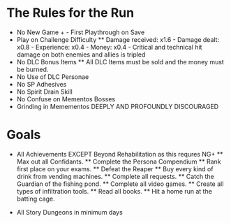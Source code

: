 # The Rules for the Run
* No New Game + - First Playthrough on Save
* Play on Challenge Difficulty
** Damage received: x1.6 - Damage dealt: x0.8 - Experience: x0.4 - Money: x0.4 - Critical and technical hit damage on both enemies and allies is tripled
* No DLC Bonus Items
** All DLC Items must be sold and the money must be burned.
* No Use of DLC Personae
* No SP Adhesives
* No Spirit Drain Skill
* No Confuse on Mementos Bosses
* Grinding in Memementos DEEPLY AND PROFOUNDLY DISCOURAGED 

# Goals
* All Achievements EXCEPT Beyond Rehabilitation as this requres NG+
** Max out all Confidants.
** Complete the Persona Compendium
** Rank first place on your exams.
** Defeat the Reaper
** Buy every kind of drink from vending machines.
** Complete all requests.
** Catch the Guardian of the fishing pond.
** Complete all video games.
** Create all types of infiltration tools.
** Read all books.
** Hit a home run at the batting cage.

* All Story Dungeons in minimum days
